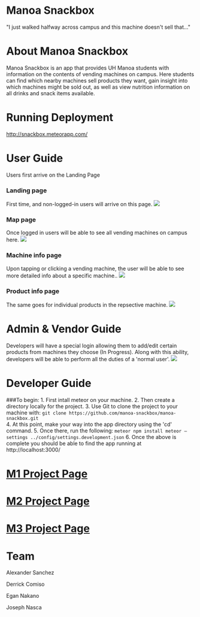# Manoa Snackbox
"I just walked halfway across campus and this machine doesn't sell that..."

# About Manoa Snackbox

Manoa Snackbox is an app that provides UH Manoa students with information on the contents of vending machines on campus.
Here students can find which nearby machines sell products they want, gain insight into which machines might be sold out, as well as view nutrition information on all drinks and snack items available.

# Running Deployment
http://snackbox.meteorapp.com/


# User Guide

Users first arrive on the Landing Page
### Landing page

First time, and non-logged-in users will arrive on this page.
![](https://github.com/uhvending/uhvending.github.io/blob/master/screenshots/landing-page.png)

### Map page

Once logged in users will be able to see all vending machines on campus here.
![](https://github.com/uhvending/uhvending.github.io/blob/master/screenshots/map-page.png)

### Machine info page

Upon tapping or clicking a vending machine, the user will be able to see more detailed info about a specific machine..
![](https://github.com/uhvending/uhvending.github.io/blob/master/screenshots/machine-info-page.png)

### Product info page

The same goes for individual products in the repsective machine.
![](https://github.com/uhvending/uhvending.github.io/blob/master/screenshots/product-info-page.png)

# Admin & Vendor Guide 
Developers will have a special login allowing them to add/edit certain products from machines they choose (In Progress). Along with 
this ability, developers will be able to perform all the duties of a 'normal user'.
![](https://github.com/uhvending/uhvending.github.io/blob/master/screenshots/add-product-page.png)

# Developer Guide
###To begin:
        1. First intall meteor on your machine.
        2. Then create a directory locally for the project.
        3. Use Git to clone the project to your machine with: ```git clone https://github.com/manoa-snackbox/manoa-snackbox.git```       
        4. At this point, make your way into the app directory using the 'cd' command.
        5. Once there, run the following: ```meteor npm install meteor —settings ../config/settings.development.json```
        6. Once the above is complete you should be able to find the app running at http://localhost:3000/

# [M1 Project Page](https://github.com/manoa-snackbox/manoa-snackbox/projects/1)

# [M2 Project Page](https://github.com/manoa-snackbox/manoa-snackbox/projects/2)

# [M3 Project Page](https://github.com/manoa-snackbox/manoa-snackbox/projects/3)

# Team
Alexander Sanchez

Derrick Comiso

Egan Nakano

Joseph Nasca
